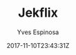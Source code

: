 ---
title: "Jekflix"
github: https://github.com/yvesespinosa/jekyll-html5up-fractal
demo: https://yvesespinosa.github.io/jekyll-html5up-fractal/
author: Yves Espinosa
ssg:
  - Jekyll
cms:
  - No Cms
date: 2017-11-10T23:43:31Z
github_branch: master
description: "An awesome jekyll-fractal theme for the html5 fractal template"
stale: true
---